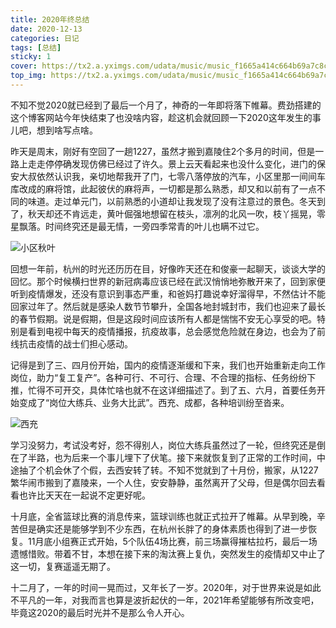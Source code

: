 ```yaml
---
title: 2020年终总结
date: 2020-12-13
categories: 日记
tags: [总结]
sticky: 1
cover: https://tx2.a.yximgs.com/udata/music/music_f1665a414c664b69a7c8c8ea26a709d90.jpg
top_img: https://tx2.a.yximgs.com/udata/music/music_f1665a414c664b69a7c8c8ea26a709d90.jpg
---
```


不知不觉2020就已经到了最后一个月了，神奇的一年即将落下帷幕。费劲搭建的这个博客网站今年快结束了也没啥内容，趁这机会就回顾一下2020这年发生的事儿吧，想到啥写点啥。

昨天是周末，刚好有空回了一趟1227，虽然才搬到嘉陵住2个多月的时间，但是一路上走走停停确发现仿佛已经过了许久。景上云天看起来也没什么变化，进门的保安大叔依然认识我，亲切地帮我开了门，七零八落停放的汽车，小区里那一间间车库改成的麻将馆，此起彼伏的麻将声，一切都是那么熟悉，却又和以前有了一点不同的味道。走过单元门，以前熟悉的小道却让我发现了没有注意过的景色。冬天到了，秋天却还不肯远走，黄叶倔强地想留在枝头，凛冽的北风一吹，枝丫摇晃，零星飘落。时间终究还是最无情，一旁四季常青的叶儿也瞒不过它。

![小区秋叶](https://pic.imgdb.cn/item/62ae817d0947543129ee8400.jpg "小区秋叶")

回想一年前，杭州的时光还历历在目，好像昨天还在和俊豪一起聊天，谈谈大学的回忆。那个时候横扫世界的新冠病毒应该已经在武汉悄悄地弥散开来了，回到家便听到疫情爆发，还没有意识到事态严重，和爸妈打趣说幸好溜得早，不然估计不能回家过年了。然后就是感染人数节节攀升，全国各地封城封市，我们也迎来了最长的春节假期。说是假期，但是这段时间应该所有人都是惴惴不安无心享受的吧。特别是看到电视中每天的疫情播报，抗疫故事，总会感觉危险就在身边，也会为了前线抗击疫情的战士们担心感动。

记得是到了三、四月份开始，国内的疫情逐渐缓和下来，我们也开始重新走向工作岗位，助力“复工复产”。各种可行、不可行、合理、不合理的指标、任务纷纷下推，忙得不可开交，具体忙啥也就不在这详细描述了。到了五、六月，首要任务开始变成了“岗位大练兵、业务大比武”。西充、成都，各种培训纷至沓来。

![西充](https://pic.imgdb.cn/item/62ae866f0947543129f3901a.jpg "西充")

学习没努力，考试没考好，怨不得别人，岗位大练兵虽然过了一轮，但终究还是倒在了半路，也为后来一个事儿埋下了伏笔。接下来就恢复到了正常的工作时间，中途抽了个机会休了个假，去西安转了转。不知不觉就到了十月份，搬家，从1227繁华闹市搬到了嘉陵来，一个人住，安安静静，虽然离开了父母，但是偶尔回去看看也许比天天在一起说不定更好呢。

十月底，全省篮球比赛的消息传来，篮球训练也就正式拉开了帷幕。从早到晚，辛苦但是确实还是能够学到不少东西，在杭州长胖了的身体素质也得到了进一步恢复。11月底小组赛正式开始，5个队伍4场比赛，前三场赢得摧枯拉朽，最后一场遗憾惜败。带着不甘，本想在接下来的淘汰赛上复仇，突然发生的疫情却又中止了这一切，复赛遥遥无期了。

十二月了，一年的时间一晃而过，又年长了一岁。2020年，对于世界来说是如此不平凡的一年，对我而言也算是波折起伏的一年，2021年希望能够有所改变吧，毕竟这2020的最后时光并不是那么令人开心。